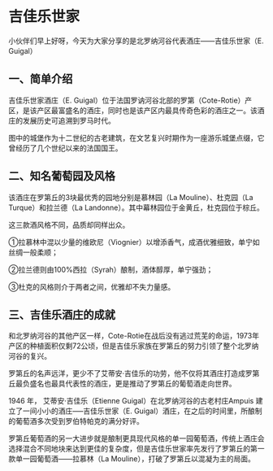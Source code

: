 
# 吉佳乐世家

小伙伴们早上好呀，今天为大家分享的是北罗纳河谷代表酒庄——吉佳乐世家（E. Guigal）

## 一、简单介绍

吉佳乐世家酒庄（E. Guigal）位于法国罗讷河谷北部的罗第（Cote-Rotie）产区，是该产区最富盛名的酒庄，同时也是该产区内最具传奇色彩的酒庄之一。该酒庄的发展历史可追溯到罗马时代。

 图中的城堡作为十二世纪的古老建筑，在文艺复兴时期作为一座游乐城堡点缀，它曾经历了几个世纪以来的法国国王。

## 二、知名葡萄园及风格

该酒庄在罗第丘的3块最优秀的园地分别是慕林园（La Mouline）、杜克园（La Turque）和拉兰德（La Landonne）。其中幕林园位于金黄丘，杜克园位于棕丘。

这三款酒风格不同，品质却同样出众。

①拉慕林中混以少量的维欧尼（Viognier）以增添香气，成酒优雅细致，单宁如丝绸一般柔顺；

②拉兰德则由100%西拉（Syrah）酿制，酒体醇厚，单宁强劲；

③杜克的风格则介于两者之间，优雅却不失力量感。

## 三、吉佳乐酒庄的成就

和北罗纳河谷的其他产区一样，Cote-Rotie在战后没有逃过荒芜的命运，1973年产区的种植面积仅剩72公顷，但是吉佳乐家族在罗第丘的努力引领了整个北罗纳河谷的复兴。

罗第丘的名声远洋，更少不了艾蒂安·吉佳乐的功劳，他不仅将其酒庄打造成罗第丘最负盛名也最具代表性的酒庄，更是推动了罗第丘的葡萄酒走向世界。

1946 年， 艾蒂安·吉佳乐（Etienne Guigal）在北罗纳河谷的古老村庄Ampuis 建立了一间小小的酒庄–—吉佳乐世家（E. Guigal）酒庄，在之后的时间里，所酿制的葡萄酒多次受到罗伯特帕克的满分好评。

罗第丘葡萄酒的另一大进步就是酿制更具现代风格的单一园葡萄酒，传统上酒庄会选择混合不同地块来达到更佳的复杂度，但是吉佳乐世家率先发行了罗第丘的第一款单一园葡萄酒——拉慕林（La Mouline），打破了罗第丘以混凝为主的局面。
